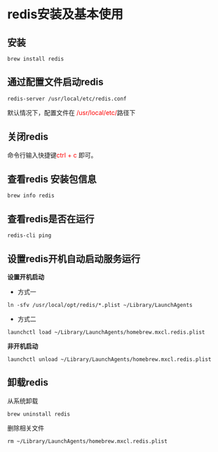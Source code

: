 # redis安装及基本使用

## 安装
```shell
brew install redis
```

## 通过配置文件启动redis
```shell
redis-server /usr/local/etc/redis.conf
```
默认情况下，配置文件在 <font color=red> /usr/local/etc/</font>路径下

## 关闭redis

命令行输入快捷键<font color=red>ctrl + c</font> 即可。

## 查看redis 安装包信息
```shell
brew info redis
```

## 查看redis是否在运行

```shell
redis-cli ping
```

## 设置redis开机自动启动服务运行

**设置开机启动**

- 方式一
```shell
ln -sfv /usr/local/opt/redis/*.plist ~/Library/LaunchAgents
```
- 方式二
```shell
launchctl load ~/Library/LaunchAgents/homebrew.mxcl.redis.plist
```

**非开机启动**

```shell
launchctl unload ~/Library/LaunchAgents/homebrew.mxcl.redis.plist
```

## 卸载redis

从系统卸载
```shell
brew uninstall redis
```

删除相关文件

```shell
rm ~/Library/LaunchAgents/homebrew.mxcl.redis.plist
```


